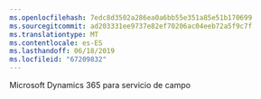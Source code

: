 ```yaml
---
ms.openlocfilehash: 7edc8d3502a286ea0a6bb55e351a85e51b170699
ms.sourcegitcommit: ad203331ee9737e82ef70206ac04eeb72a5f9c7f
ms.translationtype: MT
ms.contentlocale: es-ES
ms.lasthandoff: 06/18/2019
ms.locfileid: "67209832"
---
```

Microsoft Dynamics 365 para servicio de campo